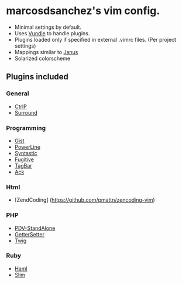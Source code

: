 # marcosdsanchez's vim config.

* Minimal settings by default.
* Uses [Vundle](https://github.com/gmarik/vundle) to handle plugins.
* Plugins loaded only if specified in external .vimrc files. (Per project settings)
* Mappings similar to [Janus](https://github.com/carlhuda/janus)
* Solarized colorscheme

## Plugins included

### General

* [CtrlP](https://github.com/kien/ctrlp.vim)
* [Surround](https://github.com/tpope/vim-surround)

### Programming

* [Gist](https://github.com/mattn/gist-vim)
* [PowerLine](https://github.com/Lokaltog/vim-powerline)
* [Syntastic](https://github.com/scrooloose/syntastic)
* [Fugitive](https://github.com/tpope/vim-fugitive)
* [TagBar](https://github.com/majutsushi/tagbar)
* [Ack](https://github.com/mileszs/ack.vim)

### Html

* [ZendCoding] (https://github.com/pmattn/zencoding-vim)

### PHP

* [PDV-StandAlone](https://github.com/mikehaertl/pdv-standalone)
* [GetterSetter](https://github.com/docteurklein/php-getter-setter.vim)
* [Twig](https://github.com/vim-scripts/Jinja)

### Ruby

* [Haml](https://github.com/tpope/vim-haml)
* [Slim](https://github.com/bbommarito/vim-slim)
